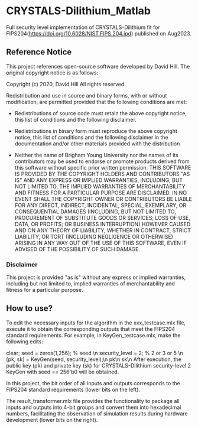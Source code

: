 # CRYSTALS-Dilithium_Matlab
Full security level implementation of CRYSTALS-Dilithium fit for FIPS204(https://doi.org/10.6028/NIST.FIPS.204.ipd) published on Aug2023.

## Reference Notice

This project references open-source software developed by David Hill. The original copyright notice is as follows:

Copyright (c) 2020, David Hill
All rights reserved.

Redistribution and use in source and binary forms, with or without
modification, are permitted provided that the following conditions are met:

* Redistributions of source code must retain the above copyright notice, this
  list of conditions and the following disclaimer.

* Redistributions in binary form must reproduce the above copyright notice,
  this list of conditions and the following disclaimer in the documentation
  and/or other materials provided with the distribution
* Neither the name of Brigham Young University nor the names of its
  contributors may be used to endorse or promote products derived from this
  software without specific prior written permission.
THIS SOFTWARE IS PROVIDED BY THE COPYRIGHT HOLDERS AND CONTRIBUTORS "AS IS"
AND ANY EXPRESS OR IMPLIED WARRANTIES, INCLUDING, BUT NOT LIMITED TO, THE
IMPLIED WARRANTIES OF MERCHANTABILITY AND FITNESS FOR A PARTICULAR PURPOSE ARE
DISCLAIMED. IN NO EVENT SHALL THE COPYRIGHT OWNER OR CONTRIBUTORS BE LIABLE
FOR ANY DIRECT, INDIRECT, INCIDENTAL, SPECIAL, EXEMPLARY, OR CONSEQUENTIAL
DAMAGES (INCLUDING, BUT NOT LIMITED TO, PROCUREMENT OF SUBSTITUTE GOODS OR
SERVICES; LOSS OF USE, DATA, OR PROFITS; OR BUSINESS INTERRUPTION) HOWEVER
CAUSED AND ON ANY THEORY OF LIABILITY, WHETHER IN CONTRACT, STRICT LIABILITY,
OR TORT (INCLUDING NEGLIGENCE OR OTHERWISE) ARISING IN ANY WAY OUT OF THE USE
OF THIS SOFTWARE, EVEN IF ADVISED OF THE POSSIBILITY OF SUCH DAMAGE.


### Disclaimer

This project is provided "as is" without any express or implied warranties, including but not limited to, implied warranties of merchantability and fitness for a particular purpose.

## How to use?
To edit the necessary inputs for the algorithm in the xxx_testcase.mlx file, execute it to obtain the corresponding outputs that meet the FIPS204 standard requirements.
For example, in KeyGen_testcase.mlx, make the following edits:

clear;
seed = zeros(1,256); % seed \n
security_level = 2; % 2 or 3 or 5 \n
[pk, sk] = KeyGen(seed, security_level);\n
pk\n
sk\n
After execution, the public key (pk) and private key (sk) for CRYSTALS-Dilithium security-level 2 KeyGen with seed == 256'b0 will be obtained.

In this project, the bit order of all inputs and outputs corresponds to the FIPS204 standard requirements (lower bits on the left).

The result_transformer.mlx file provides the functionality to package all inputs and outputs into 4-bit groups and convert them into hexadecimal numbers, facilitating the observation of simulation results during hardware development (lower bits on the right).
